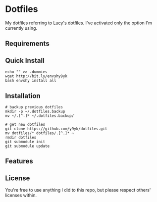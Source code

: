 # Dotfiles

My dotfiles referring to [Lucy's dotfiles](https://github.com/e9t/dotfiles).
I've activated only the option I'm currently using.

## Requirements


## Quick Install

```
echo "" >> .dummies
wget http://bit.ly/envshy9yk
bash envshy install all
```

## Installation

```
# backup previous dotfiles
mkdir -p ~/.dotfiles.backup
mv ~/.[^.]* ~/.dotfiles.backup/

# get new dotfiles
git clone https://github.com/y9yk/dotfiles.git
mv dotfiles/* dotfiles/.[^.]* ~
rmdir dotfiles
git submodule init
git submodule update
```

## Features

## License

You're free to use anything I did to this repo, but please respect others' licenses within.
